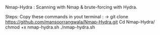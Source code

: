 Nmap-Hydra : Scanning with Nmap & brute-forcing with Hydra.

Steps:
Copy these commands in yout terminal : ->
git clone https://github.com/mansoorrangwala/Nmap-Hydra.git
Cd Nmap-Hydra/
chmod +x nmap-hydra.sh
./nmap-hydra.sh
